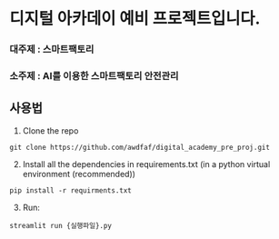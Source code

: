 # 디지털 아카데이 예비 프로젝트입니다.


### 대주제 : 스마트팩토리
### 소주제 : AI를 이용한 스마트팩토리 안전관리



## 사용법
1. Clone the repo
``` shell
git clone https://github.com/awdfaf/digital_academy_pre_proj.git
```
2. Install all the dependencies in requirements.txt (in a python virtual environment (recommended))
``` shell
pip install -r requirments.txt
```
3. Run:
``` shell
streamlit run {실행파일}.py
```
